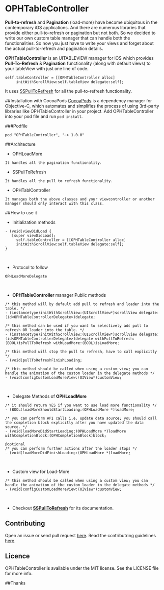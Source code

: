 # OPHTableController
 
**Pull-to-refresh** and **Pagination** (load-more) have become ubiquitous in the contemporary iOS applications. And there are numerous libraries that provide either pull-to-refresh or pagination but not both. So we decided to write our own custom table manager that can handle both the functionalities. So now you just have to write your views and forget about the actual pull-to-refresh and pagination details.
<br/>

**OPHTableController** is an UITABLEVIEW manager for iOS which provides **Pull-To-Refresh** & **Pagination** functionality (along with default views) to your tableView with just one line of code.
```
self.tableController = [[OPHTableController alloc] 
     initWithScrollView:self.tableView delegate:self];
```
It uses [SSPullToRefresh](https://github.com/soffes/sspulltorefresh) for all the pull-to-refresh functionality.


##Installation with CocoaPods
[CocoaPods](http://cocoapods.org/) is a dependency manager for Objective-C, which automates and simplifies the process of using 3rd-party libraries like OPHTableController in your project. Add OPHTableController into your pod file and run ```pod install```. 

###Podfile
```
pod "OPHTableController", "~> 1.0.0"
```


##Architecture
 - OPHLoadMore
```
It handles all the pagination functionality.
```
 - SSPullToRefresh
```
It handles all the pull to refresh functionality.
```
 - OPHTablController
```
It manages both the above classes and your viewcontroller or another manager should only interact with this class.
```


##How to use it
- Initialization methods

```
- (void)viewDidLoad {
   [super viewDidLoad];
     self.tableController = [[OPHTableController alloc] 
     initWithScrollView:self.tableView delegate:self];
}
```
<br/>

- Protocol to follow

```
OPHLoadMoreDelegate
```
<br/>

- **OPHTableController** manager Public methods

```
/* this method will by default add pull to refresh and loader into the table. */
- (instancetype)initWithScrollView:(UIScrollView*)scrollView delegate:(id<OPHTableControllerDelegate>)delegate;

/* this method can be used if you want to selectively add pull to refresh OR loader into the table. */
- (instancetype)initWithScrollView:(UIScrollView*)scrollView delegate:(id<OPHTableControllerDelegate>)delegate withPullToRefresh:(BOOL)isPullToRefresh withLoadMore:(BOOL)isLoadMore;

/* this method will stop the pull to refresh, have to call explicitly */
- (void)pullToRefreshFinishLoading;

/* this method should be called when using a custom view; you can handle the animation of the custom loader in the delegate methods */
- (void)configCustomLoadMoreView:(UIView*)customView;

```
<br/>

- Delegate Methods of **OPHLoadMore**

```
/* it should return YES if you want to use load more functionality */
- (BOOL)loadMoreShouldStartLoading:(OPHLoadMore *)loadMore;

/* you can perform API calls i.e. update data source; you should call the completion block explicitly after you have updated the data source. */
- (void)loadMoreDidStartLoading:(OPHLoadMore *)loadMore withCompletionBlock:(OPHCompletionBlock)block;

@optional
/* you can perform further actions after the loader stops */
- (void)loadMoreDidFinishLoading:(OPHLoadMore *)loadMore;
```
<br/>

- Custom view for Load-More

```
/* this method should be called when using a custom view; you can handle the animation of the custom loader in the delegate methods */
- (void)configCustomLoadMoreView:(UIView*)customView;
```
<br/>

- Checkout [**SSPullToRefresh**](https://github.com/soffes/sspulltorefresh) for its documentation.

## Contributing

Open an issue or send pull request [here](https://github.com/ophio/OPHTableController/issues/new). Read the contributring guidelines [here](https://github.com/ophio/OPHTableController/blob/master/CONTRIBUTING.md).


## Licence

OPHTableController is available under the MIT license. See the LICENSE file for more info.

##Thanks